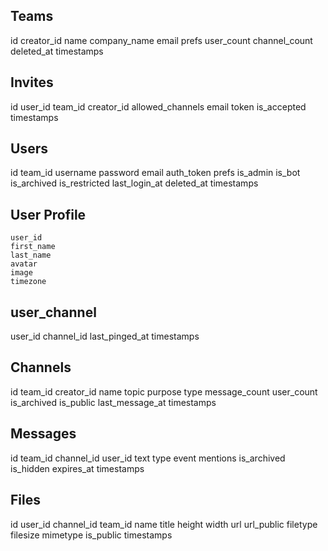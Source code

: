 ## Teams
id
creator_id
name
company_name
email
prefs
user_count
channel_count
deleted_at
timestamps

## Invites
id
user_id
team_id
creator_id
allowed_channels
email
token
is_accepted
timestamps


## Users
  id
  team_id
  username
  password
  email
  auth_token
  prefs
  is_admin
  is_bot
  is_archived
  is_restricted
  last_login_at
  deleted_at
  timestamps

  ## User Profile
    user_id
    first_name
    last_name
    avatar
    image
    timezone


## user_channel
  user_id
  channel_id
  last_pinged_at
  timestamps

## Channels
  id
  team_id
  creator_id
  name
  topic
  purpose
  type
  message_count
  user_count
  is_archived
  is_public
  last_message_at
  timestamps


## Messages
  id
  team_id
  channel_id
  user_id
  text
  type
  event
  mentions
  is_archived
  is_hidden
  expires_at
  timestamps

## Files
  id
  user_id
  channel_id
  team_id
  name
  title
  height
  width
  url
  url_public
  filetype
  filesize
  mimetype
  is_public
  timestamps





